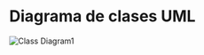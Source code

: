 # Diagrama de clases UML
![Class Diagram1](https://github.com/1Neikowo/Proyecto/assets/130028710/f7df4195-fb4d-4346-9d31-fed9e33fa1ee)

